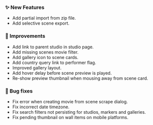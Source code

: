 ### ✨ New Features
* Add partial import from zip file.
* Add selective scene export.

### 🎨 Improvements
* Add link to parent studio in studio page.
* Add missing scenes movie filter.
* Add gallery icon to scene cards.
* Add country query link to performer flag.
* Improved gallery layout.
* Add hover delay before scene preview is played.
* Re-show preview thumbnail when mousing away from scene card.

### 🐛 Bug fixes
* Fix error when creating movie from scene scrape dialog.
* Fix incorrect date timezone.
* Fix search filters not persisting for studios, markers and galleries.
* Fix pending thumbnail on wall items on mobile platforms.
